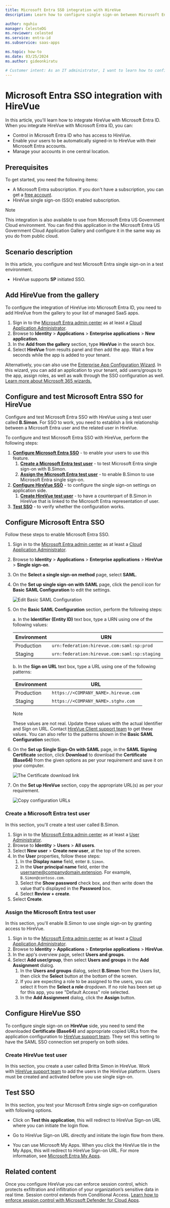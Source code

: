 ```yaml
---
title: Microsoft Entra SSO integration with HireVue
description: Learn how to configure single sign-on between Microsoft Entra ID and HireVue.

author: nguhiu
manager: CelesteDG
ms.reviewer: celested
ms.service: entra-id
ms.subservice: saas-apps

ms.topic: how-to
ms.date: 03/25/2024
ms.author: gideonkiratu

# Customer intent: As an IT administrator, I want to learn how to configure single sign-on between Microsoft Entra ID and HireVue so that I can control who has access to HireVue, enable automatic sign-in with Microsoft Entra accounts, and manage my accounts in one central location.
---
```

# Microsoft Entra SSO integration with HireVue

In this article,  you'll learn how to integrate HireVue with Microsoft Entra ID. When you integrate HireVue with Microsoft Entra ID, you can:

* Control in Microsoft Entra ID who has access to HireVue.
* Enable your users to be automatically signed-in to HireVue with their Microsoft Entra accounts.
* Manage your accounts in one central location.

## Prerequisites

To get started, you need the following items:

* A Microsoft Entra subscription. If you don't have a subscription, you can get a [free account](https://azure.microsoft.com/free/).
* HireVue single sign-on (SSO) enabled subscription.

> [!NOTE]
> This integration is also available to use from Microsoft Entra US Government Cloud environment. You can find this application in the Microsoft Entra US Government Cloud Application Gallery and configure it in the same way as you do from public cloud.

## Scenario description

In this article,  you configure and test Microsoft Entra single sign-on in a test environment.

* HireVue supports **SP** initiated SSO.

## Add HireVue from the gallery

To configure the integration of HireVue into Microsoft Entra ID, you need to add HireVue from the gallery to your list of managed SaaS apps.

1. Sign in to the [Microsoft Entra admin center](https://entra.microsoft.com) as at least a [Cloud Application Administrator](~/identity/role-based-access-control/permissions-reference.md#cloud-application-administrator).
1. Browse to **Identity** > **Applications** > **Enterprise applications** > **New application**.
1. In the **Add from the gallery** section, type **HireVue** in the search box.
1. Select **HireVue** from results panel and then add the app. Wait a few seconds while the app is added to your tenant.

 Alternatively, you can also use the [Enterprise App Configuration Wizard](https://portal.office.com/AdminPortal/home?Q=Docs#/azureadappintegration). In this wizard, you can add an application to your tenant, add users/groups to the app, assign roles, as well as walk through the SSO configuration as well. [Learn more about Microsoft 365 wizards.](/microsoft-365/admin/misc/azure-ad-setup-guides)

<a name='configure-and-test-azure-ad-sso-for-hirevue'></a>

## Configure and test Microsoft Entra SSO for HireVue

Configure and test Microsoft Entra SSO with HireVue using a test user called **B.Simon**. For SSO to work, you need to establish a link relationship between a Microsoft Entra user and the related user in HireVue.

To configure and test Microsoft Entra SSO with HireVue, perform the following steps:

1. **[Configure Microsoft Entra SSO](#configure-azure-ad-sso)** - to enable your users to use this feature.
    1. **[Create a Microsoft Entra test user](#create-an-azure-ad-test-user)** - to test Microsoft Entra single sign-on with B.Simon.
    1. **[Assign the Microsoft Entra test user](#assign-the-azure-ad-test-user)** - to enable B.Simon to use Microsoft Entra single sign-on.
1. **[Configure HireVue SSO](#configure-hirevue-sso)** - to configure the single sign-on settings on application side.
    1. **[Create HireVue test user](#create-hirevue-test-user)** - to have a counterpart of B.Simon in HireVue that is linked to the Microsoft Entra representation of user.
1. **[Test SSO](#test-sso)** - to verify whether the configuration works.

<a name='configure-azure-ad-sso'></a>

## Configure Microsoft Entra SSO

Follow these steps to enable Microsoft Entra SSO.

1. Sign in to the [Microsoft Entra admin center](https://entra.microsoft.com) as at least a [Cloud Application Administrator](~/identity/role-based-access-control/permissions-reference.md#cloud-application-administrator).
1. Browse to **Identity** > **Applications** > **Enterprise applications** > **HireVue** > **Single sign-on**.
1. On the **Select a single sign-on method** page, select **SAML**.
1. On the **Set up single sign-on with SAML** page, click the pencil icon for **Basic SAML Configuration** to edit the settings.

   ![Edit Basic SAML Configuration](common/edit-urls.png)

1. On the **Basic SAML Configuration** section, perform the following steps:

    a. In the **Identifier (Entity ID)** text box, type a URN using one of the following values:

	| Environment | URN |
	|-------------|-----|
	| Production |`urn:federation:hirevue.com:saml:sp:prod` |
	| Staging    | `urn:federation:hirevue.com:saml:sp:staging`|

	b. In the **Sign on URL** text box, type a URL using one of the following patterns:

    | Environment | URL |
	|-------------|---|
	| Production | `https://<COMPANY_NAME>.hirevue.com` |
	| Staging    | `https://<COMPANY_NAME>.stghv.com` |

	> [!NOTE]
	> These values are not real. Update these values with the actual Identifier and Sign on URL. Contact [HireVue Client support team](mailto:samlsupport@hirevue.com) to get these values. You can also refer to the patterns shown in the **Basic SAML Configuration** section.

1. On the **Set up Single Sign-On with SAML** page, in the **SAML Signing Certificate** section, click **Download** to download the **Certificate (Base64)** from the given options as per your requirement and save it on your computer.

	![The Certificate download link](common/certificatebase64.png)

1. On the **Set up HireVue** section, copy the appropriate URL(s) as per your requirement.

	![Copy configuration URLs](common/copy-configuration-urls.png)

<a name='create-an-azure-ad-test-user'></a>

### Create a Microsoft Entra test user 

In this section, you'll create a test user called B.Simon.

1. Sign in to the [Microsoft Entra admin center](https://entra.microsoft.com) as at least a [User Administrator](~/identity/role-based-access-control/permissions-reference.md#user-administrator).
1. Browse to **Identity** > **Users** > **All users**.
1. Select **New user** > **Create new user**, at the top of the screen.
1. In the **User** properties, follow these steps:
   1. In the **Display name** field, enter `B.Simon`.  
   1. In the **User principal name** field, enter the username@companydomain.extension. For example, `B.Simon@contoso.com`.
   1. Select the **Show password** check box, and then write down the value that's displayed in the **Password** box.
   1. Select **Review + create**.
1. Select **Create**.

<a name='assign-the-azure-ad-test-user'></a>

### Assign the Microsoft Entra test user

In this section, you'll enable B.Simon to use single sign-on by granting access to HireVue.

1. Sign in to the [Microsoft Entra admin center](https://entra.microsoft.com) as at least a [Cloud Application Administrator](~/identity/role-based-access-control/permissions-reference.md#cloud-application-administrator).
1. Browse to **Identity** > **Applications** > **Enterprise applications** > **HireVue**.
1. In the app's overview page, select **Users and groups**.
1. Select **Add user/group**, then select **Users and groups** in the **Add Assignment** dialog.
   1. In the **Users and groups** dialog, select **B.Simon** from the Users list, then click the **Select** button at the bottom of the screen.
   1. If you are expecting a role to be assigned to the users, you can select it from the **Select a role** dropdown. If no role has been set up for this app, you see "Default Access" role selected.
   1. In the **Add Assignment** dialog, click the **Assign** button.

## Configure HireVue SSO

To configure single sign-on on **HireVue** side, you need to send the downloaded **Certificate (Base64)** and appropriate copied URLs from the application configuration to [HireVue support team](mailto:samlsupport@hirevue.com). They set this setting to have the SAML SSO connection set properly on both sides.

### Create HireVue test user

In this section, you create a user called Britta Simon in HireVue. Work with [HireVue support team](mailto:samlsupport@hirevue.com) to add the users in the HireVue platform. Users must be created and activated before you use single sign-on.

## Test SSO

In this section, you test your Microsoft Entra single sign-on configuration with following options. 

* Click on **Test this application**, this will redirect to HireVue Sign-on URL where you can initiate the login flow. 

* Go to HireVue Sign-on URL directly and initiate the login flow from there.

* You can use Microsoft My Apps. When you click the HireVue tile in the My Apps, this will redirect to HireVue Sign-on URL. For more information, see [Microsoft Entra My Apps](/azure/active-directory/manage-apps/end-user-experiences#azure-ad-my-apps).

## Related content

Once you configure HireVue you can enforce session control, which protects exfiltration and infiltration of your organization’s sensitive data in real time. Session control extends from Conditional Access. [Learn how to enforce session control with Microsoft Defender for Cloud Apps](/cloud-app-security/proxy-deployment-aad).
